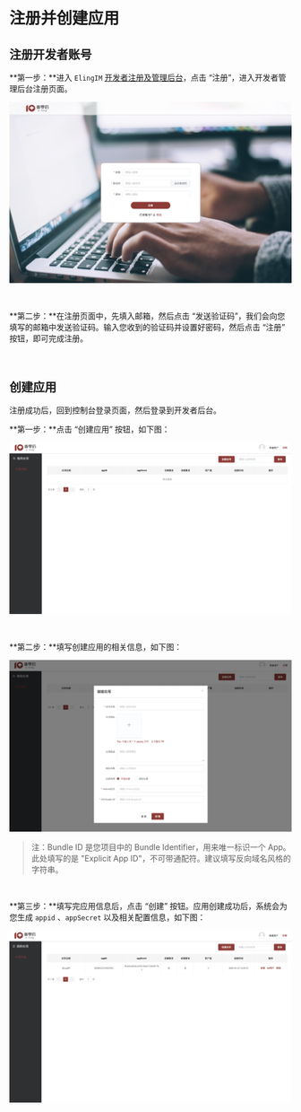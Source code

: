 # 注册并创建应用

## 注册开发者账号

**第一步：**进入 `ElingIM` [开发者注册及管理后台](https://im.e-lingcloud.com)，点击 “注册”，进入开发者管理后台注册页面。

![](../assets/images/app_register.png)  

<br />

**第二步：**在注册页面中，先填入邮箱，然后点击 “发送验证码”，我们会向您填写的邮箱中发送验证码。输入您收到的验证码并设置好密码，然后点击 “注册” 按钮，即可完成注册。

<br />

## 创建应用

注册成功后，回到控制台登录页面，然后登录到开发者后台。

**第一步：**点击 “创建应用” 按钮，如下图：

![](../assets/images/app_add.png)

<br />

**第二步：**填写创建应用的相关信息，如下图：

![](../assets/images/app_add_info.png)

> 注：Bundle ID 是您项目中的 Bundle Identifier，用来唯一标识一个 App。此处填写的是 "Explicit App ID"，不可带通配符。建议填写反向域名风格的字符串。

<br />

**第三步：**填写完应用信息后，点击 “创建” 按钮。应用创建成功后，系统会为您生成 `appid` 、`appSecret` 以及相关配置信息，如下图：

![](../assets/images/app_info.png)